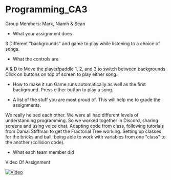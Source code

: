 # Programming_CA3
Group Members:
Mark, Niamh & Sean

- What your assignment does

3 Different "backgrounds" and game to play while listening to a choice of songs.

- What the controls are

A & D to Move the player/paddle
1, 2, and 3 to switch between backgrounds
Click on buttons on top of screen to play either song.

- How to make it run
Game runs automatically as well as the first background.
Press either button to play a song.

- A list of the stuff you are most proud of. This will help me to grade the assignments.

We really helped each other. We were all had different levels of understanding  programming. So we worked together in Discord, sharing screens and using voice chat. 
Adapting code from class, following tutorials from Danial Stiffman to get the Fractorial Tree working. Setting up classes for the bricks and ball, being able to work with variables from one "class" to the another (collision code).

- What each team member did


Video Of Assignment

[![Video](http://img.youtube.com/vi/NGQbYEESZEg/0.jpg)](https://www.youtube.com/watch?v=NGQbYEESZEg&list=PL1n0B6z4e_E7I2bIWWpH8NAa6kPx95sw5)
